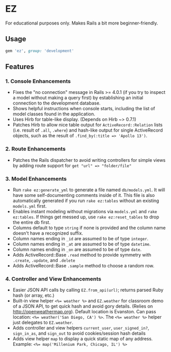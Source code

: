 # EZ

For educational purposes only.  Makes Rails a bit more beginner-friendly.

## Usage

```ruby
gem 'ez', group: 'development'
```

## Features

### 1. Console Enhancements

* Fixes the "no connection" message in Rails >= 4.0.1 (if you try to inspect a model without making a query first) by establishing an initial connection to the development database.
* Shows helpful instructions when console starts, including the list of model classes found in the application.
* Uses Hirb for table-like display. (Depends on Hirb ~> 0.7.1)
* Patches Hirb to allow nice table output for `ActiveRecord::Relation` lists (i.e. result of `.all`, `.where`) and hash-like output for single ActiveRecord objects, such as the result of `.find_by(:title => 'Apollo 13')`.

### 2. Route Enhancements

* Patches the Rails dispatcher to avoid writing controllers for simple views by adding route support for `get "url" => "folder/file"`

### 3. Model Enhancements

* Run `rake ez:generate_yml` to generate a file named `db/models.yml`.  It will have some self-documenting comments inside of it.  This file is also automatically generated if you run `rake ez:tables` without an existing `models.yml` first.
* Enables instant modeling without migrations via `models.yml` and `rake ez:tables`.  If things get messed up, use `rake ez:reset_tables` to drop the entire db first.
* Columns default to type `string` if none is provided and the column name doesn't have a recognized suffix.
* Column names ending in `_id` are assumed to be of type `integer`.
* Column names ending in `_at` are assumed to be of type `datetime`.
* Column names ending in `_on` are assumed to be of type `date`.
* Adds ActiveRecord::Base `.read` method to provide symmetry with `.create`, `.update`, and `.delete`
* Adds ActiveRecord::Base `.sample` method to choose a random row.

### 4. Controller and View Enhancements

* Easier JSON API calls by calling `EZ.from_api(url)`; returns parsed Ruby hash (or array, etc.)
* Built-in view helper `<%= weather %>` and `EZ.weather` for classroom demo of a JSON API, to get quick hash and avoid gory details.  (Relies on http://openweathermap.org).  Default location is Evanston.  Can pass location: `<%= weather('San Diego, CA') %>`.  The `<%= weather %>` helper just delegates to `EZ.weather`.
* Adds controller and view helpers `current_user`, `user_signed_in?`, `sign_in_as`, and `sign_out` to avoid cookies/session hash details
* Adds view helper `map` to display a quick static map of any address. Example: `<%= map('Millenium Park, Chicago, IL') %>`

